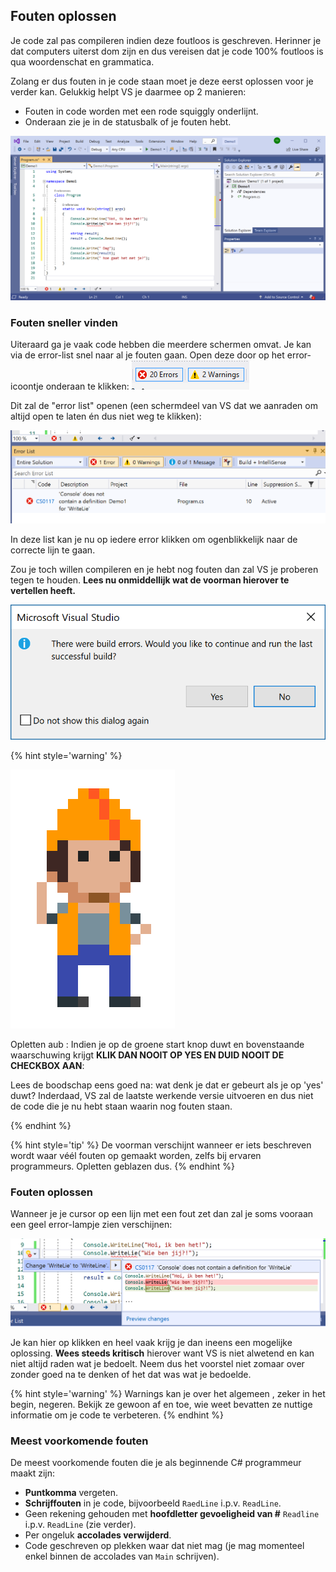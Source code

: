 ## Fouten oplossen

Je code zal pas compileren indien deze foutloos is geschreven. Herinner je dat computers uiterst dom zijn en dus vereisen dat je code 100% foutloos is qua woordenschat en grammatica.

Zolang er dus fouten in je code staan moet je deze eerst oplossen voor je verder kan. Gelukkig helpt VS je daarmee op 2 manieren:

* Fouten in code worden met een rode squiggly onderlijnt.
* Onderaan zie je in de statusbalk of je fouten hebt.

![Zie je de fout?](../assets/0_intro/error.PNG)

### Fouten sneller vinden

Uiteraard ga je vaak code hebben die meerdere schermen omvat. Je kan via de error-list snel naar al je fouten gaan. Open deze door op het error-icoontje onderaan te klikken:
![So many errors?!](../assets/1_csharpbasics/errors.png)

Dit zal de "error list" openen (een schermdeel van VS dat we aanraden om altijd open te laten én dus niet weg te klikken):

<!--- {width:70%} --->
![De error list](../assets/0_intro/errorlist.PNG)

In deze list kan je nu op iedere error klikken om ogenblikkelijk naar de correcte lijn te gaan.

Zou je toch willen compileren en je hebt nog fouten dan zal VS je proberen tegen te houden. **Lees nu onmiddellijk wat de voorman hierover te vertellen heeft.**

<!--- {width:70%} --->
![OPLETTEN!](../assets/0_intro/errorwarning.PNG)

<!---NOBOOKSTART--->
{% hint style='warning' %}
<!---NOBOOKEND--->
<!---{aside}--->
<!--- {float:right, width:50%} --->
![](../assets/attention.png)

Opletten aub : Indien je op de groene start knop duwt en bovenstaande waarschuwing krijgt **KLIK DAN NOOIT OP YES EN DUID NOOIT DE CHECKBOX AAN**:

Lees de boodschap eens goed na: wat denk je dat er gebeurt als je op 'yes' duwt? Inderdaad, VS zal de laatste werkende versie uitvoeren en dus niet de code die je nu hebt staan waarin nog fouten staan.
<!---{/aside}--->
<!---NOBOOKSTART--->
{% endhint %}
<!---NOBOOKEND--->

{% hint style='tip' %}
De voorman verschijnt wanneer er iets beschreven wordt waar véél fouten op gemaakt worden, zelfs bij ervaren programmeurs. Opletten geblazen dus.
{% endhint %}



### Fouten oplossen

Wanneer je je cursor op een lijn met een fout zet dan zal je soms vooraan een geel error-lampje zien verschijnen:

![Lampje: de brenger der oplossingen](../assets/0_intro/errorlampje.png)

Je kan hier op klikken en heel vaak krijg je dan ineens een mogelijke oplossing. **Wees steeds kritisch** hierover want VS is niet alwetend en kan niet altijd raden wat je bedoelt. Neem dus het voorstel niet zomaar over zonder goed na te denken of het dat was wat je bedoelde.

{% hint style='warning' %}
Warnings kan je over het algemeen , zeker in het begin, negeren. Bekijk ze gewoon af en toe, wie weet bevatten ze nuttige informatie om je code te verbeteren.
{% endhint %}

### Meest voorkomende fouten

De meest voorkomende fouten die je als beginnende C# programmeur maakt zijn:

* **Puntkomma** vergeten.
* **Schrijffouten** in je code, bijvoorbeeld ``RaedLine`` i.p.v. ``ReadLine``.
* Geen rekening gehouden met **hoofdletter gevoeligheid van #** ``Readline`` i.p.v. ``ReadLine`` (zie verder).
* Per ongeluk **accolades verwijderd**.
* Code geschreven op plekken waar dat niet mag (je mag momenteel enkel binnen de accolades van ``Main`` schrijven).
